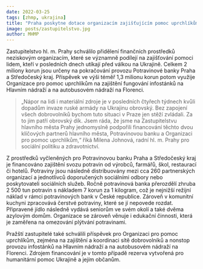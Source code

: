 ```yaml
---
date: 2022-03-25
tags: [zhmp, ukrajina]
title: "Praha poskytne dotace organizacím zajišťujícím pomoc uprchlíkům z Ukrajiny"
image: posts/zastupitelstvo.jpg
author: MHMP
---
```


Zastupitelstvo hl. m. Prahy schválilo přidělení finančních prostředků neziskovým organizacím, které se významně podílejí na zajišťování pomoci lidem, kteří v posledních dnech utíkají před válkou na Ukrajině. Celkem 2 miliony korun jsou určeny na pokračování provozu Potravinové banky Praha a Středočeský kraj. Příspěvek ve výši téměř 1,3 milionu korun potom využije Organizace pro pomoc uprchlíkům na zajištění fungování infostánků na Hlavním nádraží a na autobusovém nádraží na Florenci.

> „Nápor na lidi i materiální zdroje je v posledních čtyřech týdnech kvůli dopadům invaze ruské armády na Ukrajinu obrovský. Bez zapojení všech dobrovolníků bychom tuto situaci v Praze jen stěží zvládali. Za to jim patří obrovský dík. Jsem ráda, že jsme na Zastupitelstvu hlavního města Prahy jednomyslně podpořili financování těchto dvou klíčových partnerů hlavního města, Potravinovou banku a Organizaci pro pomoc uprchlíkům,“ říká Milena Johnová, radní hl. m. Prahy pro sociální politiku a zdravotnictví.

Z prostředků vyčleněných pro Potravinovou banku Praha a Středočeský kraj je financováno zajištění svozu potravin od výrobců, farmářů, škol, restaurací či hotelů. Potraviny jsou následně distribuovány mezi cca 260 partnerských organizací a jednotlivců doporučených sociálními odbory nebo poskytovateli sociálních služeb. Ročně potravinová banka přerozdělí zhruba 2 500 tun potravin s nákladem 7 korun za 1 kilogram, což je nejnižší režijní náklad v rámci potravinových bank v České republice. Zároveň v komunitní kuchyni zpracovává čerstvé potraviny, které se jí nepovede rozdat. Připravené jídlo následně vydává seniorům ve svém okolí a také dvěma azylovým domům. Organizace se zároveň věnuje i edukační činnosti, která je zaměřena na omezování plýtvání potravinami.

Pražští zastupitelé také schválili příspěvek pro Organizaci pro pomoc uprchlíkům, zejména na zajištění a koordinaci sítě dobrovolníků a nonstop provozu infostánků na Hlavním nádraží a na autobusovém nádraží na Florenci. Zdrojem financování je v tomto případě rezerva vytvořená pro humanitární pomoc Ukrajině a jejím občanům.
